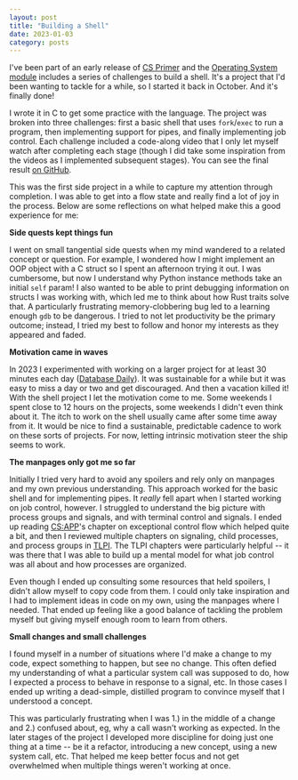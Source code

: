 ```yaml
---
layout: post
title: "Building a Shell"
date: 2023-01-03
category: posts
---
```


I've been part of an early release of [CS Primer](https://csprimer.com) and the [Operating System module](https://csprimer.com/courses/operating-systems/#processes) includes a series of challenges to build a shell. It's a project that I'd been wanting to tackle for a while, so I started it back in October.  And it's finally done!
 
I wrote it in C to get some practice with the language.  The project was broken into three challenges: first a basic shell that uses `fork`/`exec` to run a program, then implementing support for pipes, and finally implementing job control. Each challenge included a code-along video that I only let myself watch after completing each stage (though I did take some inspiration from the videos as I implemented subsequent stages).  You can see the final result [on GitHub](https://github.com/dandrust/shell).

This was the first side project in a while to capture my attention through completion.  I was able to get into a flow state and really find a lot of joy in the process. Below are some reflections on what helped make this a good experience for me:

**Side quests kept things fun**

I went on small tangential side quests when my mind wandered to a related concept or question. For example, I wondered how I might implement an OOP object with a C struct so I spent an afternoon trying it out. I was cumbersome, but now I understand why Python instance methods take an initial `self` param!  I also wanted to be able to print debugging information on structs I was working with, which led me to think about how Rust traits solve that.  A particularly frustrating memory-clobbering bug led to a learning enough `gdb` to be dangerous.  I tried to not let productivity be the primary outcome; instead, I tried my best to follow and honor my interests as they appeared and faded.

**Motivation came in waves**

In 2023 I experimented with working on a larger project for at least 30 minutes each day ([Database Daily](https://dan.drust.dev/projects/toy-database)). It was sustainable for a while but it was easy to miss a day or two and get discouraged.  And then a vacation killed it!  With the shell project I let the motivation come to me.  Some weekends I spent close to 12 hours on the projects, some weekends I didn't even think about it.  The itch to work on the shell usually came after some time away from it. It would be nice to find a sustainable, predictable cadence to work on these sorts of projects.  For now, letting intrinsic motivation steer the ship seems to work.

**The manpages only got me so far**

Initially I tried very hard to avoid any spoilers and rely only on manpages and my own previous understanding.  This approach worked for the basic shell and for implementing pipes.  It *really* fell apart when I started working on job control, however.  I struggled to understand the big picture with process groups and signals, and with terminal control and signals.  I ended up reading [CS:APP](https://csapp.cs.cmu.edu)'s chapter on exceptional control flow which helped quite a bit, and then I reviewed multiple chapters on signaling, child processes, and process groups in [TLPI](https://man7.org/tlpi/).  The TLPI chapters were particularly helpful -- it was there that I was able to build up a mental model for what job control was all about and how processes are organized.  

Even though I ended up consulting some resources that held spoilers, I didn't allow myself to copy code from them.  I could only take inspiration and I had to implement ideas in code on my own, using the manpages where I needed.  That ended up feeling like a good balance of tackling the problem myself but giving myself enough room to learn from others.

**Small changes and small challenges**

I found myself in a number of situations where I'd make a change to my code, expect something to happen, but see no change.  This often defied my understanding of what a particular system call was supposed to do, how I expected a process to behave in response to a signal, etc.  In those cases I ended up writing a dead-simple, distilled program to convince myself that I understood a concept.  

This was particularly frustrating when I was 1.) in the middle of a change and 2.) confused about, eg, why a call wasn't working as expected.  In the later stages of the project I developed more discipline for doing just one thing at a time -- be it a refactor, introducing a new concept, using a new system call, etc. That helped me keep better focus and not get overwhelmed when multiple things weren't working at once.
